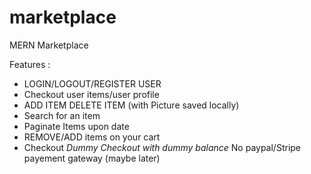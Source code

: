 # marketplace
MERN Marketplace 

Features :
* LOGIN/LOGOUT/REGISTER USER
* Checkout user items/user profile
* ADD ITEM DELETE ITEM (with Picture saved locally)
* Search for an item
* Paginate Items upon date
* REMOVE/ADD items on your cart
* Checkout *Dummy Checkout with dummy balance* No paypal/Stripe payement gateway (maybe later)

